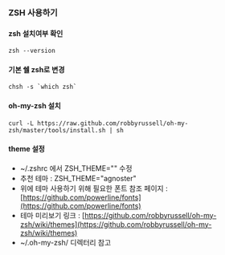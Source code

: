 ### ZSH 사용하기

#### zsh 설치여부 확인

```
zsh --version
```

#### 기본 쉘 zsh로 변경

```
chsh -s `which zsh`
```

#### oh-my-zsh 설치

```
curl -L https://raw.github.com/robbyrussell/oh-my-zsh/master/tools/install.sh | sh
```

#### theme 설정

- ~/.zshrc 에서 ZSH_THEME="" 수정
- 추천 테마 : ZSH_THEME="agnoster"
- 위에 테마 사용하기 위해 필요한 폰트 참조 페이지 : [https://github.com/powerline/fonts](https://github.com/powerline/fonts)
- 테마 미리보기 링크 : [https://github.com/robbyrussell/oh-my-zsh/wiki/themes](https://github.com/robbyrussell/oh-my-zsh/wiki/themes)
- ~/.oh-my-zsh/ 디렉터리 참고
